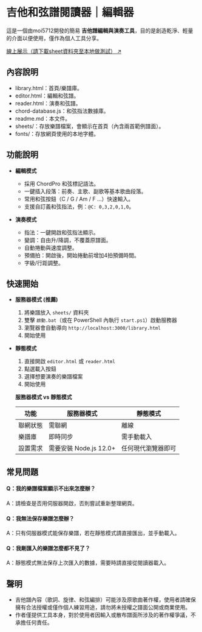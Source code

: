 # 吉他和弦譜閱讀器｜編輯器

這是一個由moi5712開發的簡易 **吉他譜編輯與演奏工具**，目的是創造乾淨、輕量的介面以便使用，僅作為個人工具分享。

[線上展示（請下載sheet資料夾至本地做測試） ↗](https://moi5712.github.io/guitarchordreader/library.html)

## 內容說明

- library.html：首頁/樂譜庫。
- editor.html：編輯和弦譜。
- reader.html：演奏和弦譜。
- chord-database.js：和弦指法數據庫。
- readme.md：本文件。
- sheets/：存放樂譜檔案，會顯示在首頁（內含兩首範例譜面）。
- fonts/：存放網頁使用的本地字體。

## 功能說明

-  **編輯模式**

    - 採用 ChordPro 和弦標記語法。
    - 一鍵插入段落：前奏、主歌、副歌等基本歌曲段落。
    - 常用和弦按鈕（C / G / Am / F ...）快速輸入。
    - 支援自訂義和弦指法，例：`@C: 0,3,2,0,1,0`。

-  **演奏模式**

    - 指法：一鍵開啟和弦指法顯示。
    - 變調：自由升/降調，不覆蓋原譜面。
    - 自動捲動與速度調整。
    - 預備拍：開啟後，開始捲動前增加4拍預備時間。
    - 字級/行距調整。

## 快速開始

- **服務器模式 (推薦)**
   1. 將樂譜放入 `sheets/` 資料夾
   2. 雙擊 `啟動.bat`（或在 PowerShell 內執行 `start.ps1`）啟動服務器
   3. 瀏覽器會自動導向 `http://localhost:3000/library.html` 
   4. 開始使用

- **靜態模式**
   1. 直接開啟 `editor.html` 或 `reader.html`
   2. 點選載入按鈕
   3. 選擇想要演奏的樂譜檔案
   4. 開始使用

   **服務器模式 vs 靜態模式**

    | 功能 | 服務器模式 | 靜態模式 |
    |------|------------|----------|
    | 聯網狀態 | 需聯網 | 離線 |
    | 樂譜庫 | 即時同步 | 需手動載入 |
    | 設置需求 | 需要安裝 Node.js 12.0+ | 任何現代瀏覽器即可 |

## 常見問題

#### Q：我的樂譜檔案顯示不出來怎麼辦？
A：請檢查是否用伺服器開啟，否則嘗試重新整理網頁。

#### Q：我無法保存樂譜怎麼辦？
A：只有伺服器模式能保存樂譜，若在靜態模式請直接匯出，並手動載入。

#### Q：我剛匯入的樂譜怎麼都不見了？
A：靜態模式無法保存上次匯入的數據，需要時請直接從閱讀器載入。

## 聲明

- 吉他譜內容（歌詞、旋律、和弦編排）可能涉及原歌曲著作權，使用者請確保擁有合法授權或僅作個人練習用途，請勿將未授權之譜面公開或商業使用。
- 作者僅提供工具本身，對於使用者因輸入或散布譜面所涉及的著作權爭議，不承擔任何責任。

